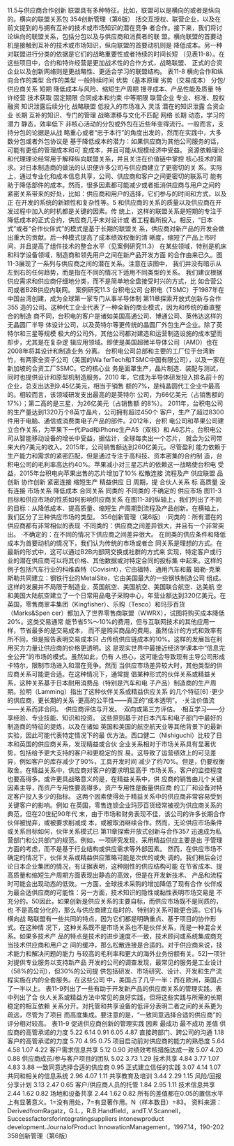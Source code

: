 11.5与供应商合作创新
联盟具有多种特征。比如，联盟可以是横向的或者是纵向的。横向的联盟关系包
354创新管理（第6版）
括交互授权、联营企业，以及在前文提到的与拥有互补的技术或市场知识的潜在竞争
者合作。接下来，我们将讨论纵向的联盟关系，包括分包以及与供应商和消费者的联
盟。横向联盟的首要动机是接触到互补的技术或市场知识，纵向联盟的首要动机则是
降低成本。另一种对联盟进行分类的依据是它们的战略重要性或者持续的时间长短
（见表11-8）。在这些项目中，合约和特许经营是更加战术性的合作方式，战略联盟、
正式的合资企业以及创新网络则是更战略性、更适合学习的联盟结构。
表11-8
横向合作和纵向合作的类型
合作的类型
一般持续时间
优势（基本原理
劣势（交易成本）
分包/供应商关系
短期
降低成本与风险、缩短生产周期
搜寻成本、产品性能及质量
特许经营
技术获取
固定期限
合同成本和约束
中等期限
联营企业
专业、标准、股权融资
知识泄露后续分化
战略联盟
低投入的市场准入
灵活
潜在的知识泄露
合资企业
长期
互补的知识、专门的管理
战略漂移与文化不匹配
网络
长期
动态，学习的潜力
静态，效率低下
非核心活动的分包或外包在近些年变得流行。一般而言，支持分包的论据是从战
略重心或者“忠于本行”的角度出发的，然而在实践中，大多数分包或者外包协议是
基于降低成本的潜力：如果供应商为其他公司服务的话，可能有更低的管理成本和可
变成本，并且可能从规模经济中受益。
资源依赖理论和代理理论经常用于解释纵向联盟关系，并且关注在价值链中掌控
核心技术的需求。对日本制造商的做法的认识便许多公司与供应商建立了更密切的关
系。实际上，通过专业化和成本信息共享，公司、供应商和客户之间更密切的联系可
能有助于降低部件的成本。然而，很多因素都可能减少或者抵消供应商与用户之间的
紧密关系带来的好处，比如：供应商和用户的选择，它们参与的时间和方式，以及正
在开发的系统的新颖性和复杂性等。5
和供应商的关系的质量以及供应商在开发过程中加入的时机都是关键的因素。传
统上，这样的联盟关系是短期的专注于降低成本的正式合约，供应商几乎未对设计或
者工程看所投入。相反，“日本式”或者“合作伙伴式”的模式是基于长期的联盟关
系，供应商对新产品的开发会做出重大的贡献。后一种模式提高了成本绩效权衡的清
晰度，缩短了产品上市时间，并且提高了组件技术的整合水平（见案例研究11.3）
在某些领域，特别是机床和科学设备领域，制造商和领先用户之间在新产品开发方面
的合作由来已久。图11-3展现了一系列与供应商之间的潜在关系。注意在该图中，
我们并没有暗示从左到右的任何趋势，而是指在不同的情况下适用不同类型的关系。
我们建议根据供应需求和供应商仔细地分类，而不是简单地全盘接受时兴的方式，比
如合营公司或者B2B供应内联网。
案例研究11.3
台积电公司
台积电（TSMC）于1987年在中国台湾创建，成为全球第一家专门从事半导体制
第11章探索开放式创新与合作355
造的公司。这种代工企业代表了一种全新的商业模式，因为和传统的垂直整合的制造
商不同，台积电的客户是诸如美国高通公司、博通公司、英伟达这样的无晶圆厂半导
体设计公司，以及英特尔等更传统的晶圆厂外包生产企业。除了英特尔和三星等规模
极大的公司外，其他公司都对建造和运营制造设施的成本望而却步，尤其是在复杂逻
辑应用领域。即使是美国超微半导体公司（AMD）也在2008年将其设计和制造业务
分离。
台积电公司总部和主要的工厂位于台湾新竹，有两家全资子公司（美国的Wa
ferTech和TSMC中国有限公司），以及一家在新加坡的合资工厂SSMC。它的核心业
务是面罩生产，晶片制造、装配与测试，同时也提供设计和原型机制造服务。2010
年，它成为半导体研发投入排名前十的企业，总支出达到9.45亿美元，相当于销售
额的7%，是纯晶圆代工企业中最高的。相较而言，该领域研发支出最高的是英特尔
公司，为66亿美元（占销售额的17%）；第二高的是三星，为26亿美元（占销售额
的8%）。
2011年，台积电公司的生产量达到1320万个8英寸晶片，公司拥有超过450个
客户，生产了超过8300件用于电脑、通信或消费类电子产品的部件。2012年，台积
电公司和苹果公司建立合作关系，为苹果下一代iPad和iPhone生产A5（双核）和
A6芯片。台积电公司从智能移动设备的增长中受益，据估计，全球每卖出一个芯片，
就会为公司带来大约7美元的收入。2015年，公司销售额达到260亿美元。尽管盈利
能力依赖于生产能力和需求的紧密匹配，但是通过专注于高科技、资本密集的合约制
造，台积电公司的毛利率高达约40%。苹果减小对三星芯片的依赖这一战略使台积电
受益，2015年台积电向苹果出售的芯片增加了10%
松散连接
流程及产
供应联盟
品创新
协作创新
紧密连接
缩短生产
精益供应
日
周期，提
合伙人关系
标
高质量
没有连接
市场关系
降低成本
合同关系
同类的
不同类的
不确定的
供应市场
图11-3
目标和供应市场的性质如何影响供应商关系
在图11-3的纵轴上，我们列出了不同的目标：从降低成本、提高质量、缩短生
产周期到流程及产品创新。在横轴上，我们区分了三种供应市场的类型。
356创新管理（第6版）
·同类的：所有潜在的供应商都有非常相似的表现
·不同类的：供应商之间差异很大，并且有一个非常突出。
·不确定的：在不同的情况下供应商之间差异很大。
在同类的供应条件和降低成本为首要动机的情况下，我们认为传统的市场或者合
同关系是理想的方式。在最新的形式中，这可以通过B2B内部网交换或社群的方式来
实现，特定客户或行业的潜在供应商可以将其价格、其他数据或对特定合同的投标集
中起来。这样的例子包括汽车行业的科维森特（Covisint），它由福特、通用汽车和戴
姆勒-克莱斯勒共同建立：钢铁行业的MetalSite，它由美国最大的一些钢铁制造公司
组成。这样的发展并不局限于制造业，英国航空、美国航空、美国联合航空、达美航
空和美国大陆航空建立了一个日常用品电子采购中心，年营业额达到320亿美元。在
英国，零售商翠丰集团（Kingfisher）、乐购（Tesco）和玛莎百货（Marks&Spen
cer）都加入了世界零售商联盟（WWRX），试图将购买成本降低20%。这类交易通常
能节省5%～10%的费用，但与互联网技术的其他应用一样，节省最多的是交易成本，
而不是购买商品的费用。虽然估计的方式和效率有所不同，但是报告表明交易成本只
占传统供应链成本的10%。这样的发展旨在利用买方力量让供应商的价格更透明。这
是现实世界中最接近经济学课本中“信息完全公开”的市场的模式。虽然如此，仍有
人担心，这可能会导致现有主导公司形成卡特尔，限制市场进入和潜在竞争。然而
当供应市场差异较大时，其他类型的供应商关系可能更合适。在这种情况下，通常提
倡某种形式的伙伴关系或精益关系，这种关系基于日本耐用消费品（特别是汽车和电
子产品）制造商的生产周期。拉明（Lamming）指出了这种伙伴关系或精益供应关系
的几个特征[6]
·更少的供应商，更长期的关系
·更高的公平性——真正的“成本透明”。
·关注价值流——关系而非合同。
·供应商评估与开发。
·双向或第三方评估。
·相互学习——分享经验、专业技能、知识和投资。
这些原则基于对日本汽车和电子部门中最好的制造商的特征的提炼，以及在诸如
英国和美国的航空航天业等其他背景下的最新实验，因此可能代表特定情况下的最
优方法。西口健二（Nishiguchi）比较了日本和英国的供应商关系，发现精益或合伙
企业关系相对于市场关系具有显著优势，包括给予更大支持的客户和更稳定的贸
易。这导致了运营绩效上的可见差异，例如客户的库存减少了90%，工具开发时间
减少了约70%。但是，仍要权衡取舍。在精益关系中，供应商对客户的要求明显高于
市场关系，客户的监控程度也要高得多。或许更具战略意义的是，在精益关系中，供
应商的销售由儿个关键因素主导，而资产专用性要高得多。资产专用性是衡量供应商
的工厂和设备对特定客户投入多少的指标。
这两个因素使得处于精益关系中的供应商非常容易受到关键客户的影响。例如
在英国，零售连锁企业玛莎百货经常被视为供应商关系的典范，但在20世纪90年代
末，由于市场和财务表现不佳，该公司的许多长期合作伙伴被抛弃，或被要求削减成
本，或被取消继续合作。然而，无论供应市场条件或关系目标如何，伙伴关系模式已
第11章探索开放式创新与合作357
迅速成为私营部门和公共部门的规范。例如，一项研究发现，采用精益供应主要是出
于管理方面的考虑，而不是基于行业结构或供应需求等外部因素。
然而，在供应市场不确定的情况下，伙伴关系或精益供应策略可能是次优的或失
调的。我们稍后会讨论日本企业集团的情况，有证据表明，这种刚性的供应结构可能
在节省成本、提高质量和缩短生产周期方面表现出静态的高效，但是在开发新技术、
产品和流程时可能会出现动态的低效。一方面，全球技术采购的增加降低了现有合作
伙伴成为最合适供应商的可能性：另一方面，技术知识的隐性或黏性表明市场交易是
不充分的。50因此，如果创新是供应关系的主要自标，而供应市场既不是同质的，也
不是高度分化的，那么与供应商建立临时的、特别的关系可能更合适。它们与横向战
略联盟有一些共同的特点，因为它们都是明确重点、基于项目的协作形式。在这种情
况下，这种关系既不是市场关系也不是伙伴关系，而是一种混合关系。如果多技术产
品的特点是技术的进步速度不一致，技术顾问或系统集成商充当技术供应商和用户之
间的缓冲，那么松散连接是合适的。对于供应商来说，技术能力和解决问题的能力
与较高的毛利率和更大的海外业务份额有关。52]一项针对提供专业服务以支持新产品
开发的公司的调查发现，最常见的服务是工业设计（58%的公司），但30%的公司提
供包括研发、市场研究、设计、开发和生产流程实施在内的全套服务。在这些公司
中，美国占了几乎一半：而在欧洲，英国占了一半以上。
表11-9列出了一些有助于开发新产品的供应商关系的管理实践。表中列出了合
伙人关系或精益方法中常见的良好实践，但将这些实践与所需的长期稳定的相互依赖
关系分开。对托管和共享设备的低评分表明二者之间的关系更为疏远，尽管为了项目
而高度集成。要注意的是，“一致同意选择合适的供应商”的评分相对较高。
表11-9
促进供应商创新的管理实践
因素
最成功
最不成功
差值
供应商的高管承诺的力度
5.22
6.14
0.91
6.05
4.87
直接跨部门、跨公司的沟通
1.18
客户的高管承诺的力度
5.70
4.95
0.75
项目启动前对供应商的能力的熟悉度
5.64
4.58
1.07
4.22
客户需求信息共享
5.12
0.90
对绩效考核措施达成一致
5.07
4.20
0.88
供应商成员/参与客户项目的团队
5.02
3.73
1.29
技术共享
4.84
3.77
1.07
4.83
3.88
一致同意选择合适的供应商
0.95
正式建立信任的实践
3.07
4.14
1.07
共同和相关的信息系统
2.96
4.07
1.11
共享教育及培训
3.44
2.29
1.15
风险/回报分享计划
3.13
2.47
0.65
客户/供应商人员的托管
1.84
2.95
1.11
技术信息共享
2.44
1.62
0.82
场地和设备共享
2.44
1.62
0.82
所有的差值都在0.05的置信水平上有显著意义。1=没有用处，7=有显著作用。N（样本数目）=83。
资料来源：DerivedfromRagatz，G.L.，R.B.Handfield，andT.V.Scannell，Successfactorsforintegratingsuppliers
intonewproduct development.JournalofProduct InnowationManagement，1997.14，190-202
358创新管理（第6版）
